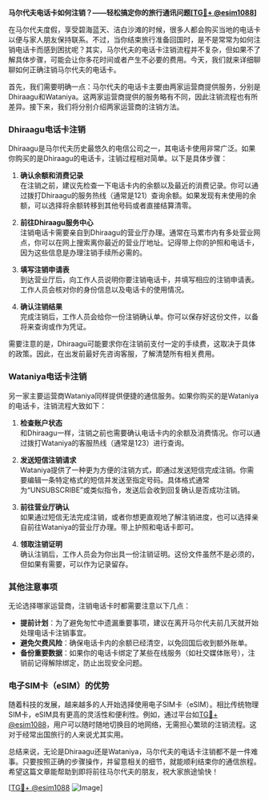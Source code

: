 **马尔代夫电话卡如何注销？——轻松搞定你的旅行通讯问题[[TG💪+ @esim1088](https://t.me/s/esim1088)]**

在马尔代夫度假，享受碧海蓝天、洁白沙滩的时候，很多人都会购买当地的电话卡以便与家人朋友保持联系。不过，当你结束旅行准备回国时，是不是常常为如何注销电话卡而感到困扰呢？其实，马尔代夫的电话卡注销流程并不复杂，但如果不了解具体步骤，可能会让你多花时间或者产生不必要的费用。今天，我们就来详细聊聊如何正确注销马尔代夫的电话卡。

首先，我们需要明确一点：马尔代夫的电话卡主要由两家运营商提供服务，分别是Dhiraagu和Wataniya。这两家运营商提供的服务略有不同，因此注销流程也有所差异。接下来，我们将分别介绍两家运营商的注销方法。

### Dhiraagu电话卡注销

Dhiraagu是马尔代夫历史最悠久的电信公司之一，其电话卡使用非常广泛。如果你购买的是Dhiraagu的电话卡，注销过程相对简单。以下是具体步骤：

1. **确认余额和消费记录**  
   在注销之前，建议先检查一下电话卡内的余额以及最近的消费记录。你可以通过拨打Dhiraagu的服务热线（通常是121）查询余额。如果发现有未使用的余额，可以选择将余额转移到其他号码或者直接结算清零。

2. **前往Dhiraagu服务中心**  
   注销电话卡需要亲自到Dhiraagu的营业厅办理。通常在马累市内有多处营业网点，你可以在网上搜索离你最近的营业厅地址。记得带上你的护照和电话卡，因为这些信息是办理注销手续所必需的。

3. **填写注销申请表**  
   到达营业厅后，向工作人员说明你要注销电话卡，并填写相应的注销申请表。工作人员会核对你的身份信息以及电话卡的使用情况。

4. **确认注销结果**  
   完成注销后，工作人员会给你一份注销确认单。你可以保存好这份文件，以备将来查询或作为凭证。

需要注意的是，Dhiraagu可能要求你在注销前支付一定的手续费，这取决于具体的政策。因此，在出发前最好先咨询客服，了解清楚所有相关费用。

### Wataniya电话卡注销

另一家主要运营商Wataniya同样提供便捷的通信服务。如果你购买的是Wataniya的电话卡，注销流程大致如下：

1. **检查账户状态**  
   和Dhiraagu一样，注销之前也需要确认电话卡内的余额及消费情况。你可以通过拨打Wataniya的客服热线（通常是123）进行查询。

2. **发送短信注销请求**  
   Wataniya提供了一种更为方便的注销方式，即通过发送短信完成注销。你需要编辑一条特定格式的短信并发送至指定号码。具体格式通常为“UNSUBSCRIBE”或类似指令，发送后会收到回复确认是否成功注销。

3. **前往营业厅确认**  
   如果通过短信无法完成注销，或者你想更直观地了解注销进度，也可以选择亲自前往Wataniya的营业厅办理。带上护照和电话卡即可。

4. **领取注销证明**  
   确认注销后，工作人员会为你出具一份注销证明。这份文件虽然不是必须的，但如果有需要，可以作为记录留存。

### 其他注意事项

无论选择哪家运营商，注销电话卡时都需要注意以下几点：

- **提前计划**：为了避免匆忙中遗漏重要事项，建议在离开马尔代夫前几天就开始处理电话卡注销事宜。
- **避免欠费风险**：确保电话卡内的余额已经清空，以免回国后收到额外账单。
- **备份重要数据**：如果你的电话卡绑定了某些在线服务（如社交媒体账号），注销前记得解除绑定，防止出现安全问题。

### 电子SIM卡（eSIM）的优势

随着科技的发展，越来越多的人开始选择使用电子SIM卡（eSIM）。相比传统物理SIM卡，eSIM具有更高的灵活性和便利性。例如，通过平台如[TG💪+ @esim1088](https://t.me/s/esim1088)，用户可以随时随地切换目的地网络，无需担心繁琐的注销流程。这对于经常出国旅行的人来说尤其实用。

总结来说，无论是Dhiraagu还是Wataniya，马尔代夫的电话卡注销都不是一件难事。只要按照正确的步骤操作，并留意相关的细节，就能顺利结束你的通信旅程。希望这篇文章能帮助到即将前往马尔代夫的朋友，祝大家旅途愉快！

[[TG💪+ @esim1088](https://t.me/s/esim1088) ![Image](https://i.postimg.cc/4NQfJmqS/Snipaste-2025-05-13-00-14-12.png)]